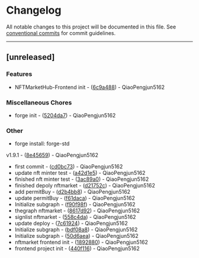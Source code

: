 # Changelog

All notable changes to this project will be documented in this file. See [conventional commits](https://www.conventionalcommits.org/) for commit guidelines.

---
## [unreleased]

### Features

- NFTMarketHub-Frontend init - ([6c9a488](https://github.com/S3-Partners/depacket-contracts/commit/6c9a488937c996573d698b2e693cd1f5f646ab04)) - QiaoPengjun5162

### Miscellaneous Chores

- forge init - ([5204da7](https://github.com/S3-Partners/depacket-contracts/commit/5204da70c1000fc4bfd0af9dbfe81a48b3af4942)) - QiaoPengjun5162

### Other

- forge install: forge-std

v1.9.1 - ([8e45659](https://github.com/S3-Partners/depacket-contracts/commit/8e45659fbca2f47b5442826a62cb21614d6bd337)) - QiaoPengjun5162
- first commit - ([cd0bc73](https://github.com/S3-Partners/depacket-contracts/commit/cd0bc736f148abe66abcb9cdb5dfeb143fbbd10f)) - QiaoPengjun5162
- update nft minter test - ([a42d1e5](https://github.com/S3-Partners/depacket-contracts/commit/a42d1e57cf921ace4bbca2ea843700be71fc5bc7)) - QiaoPengjun5162
- finished nft minter test - ([3ac89a0](https://github.com/S3-Partners/depacket-contracts/commit/3ac89a0d595ad915b2dbe341a8ea08563dbc1ab4)) - QiaoPengjun5162
- finished depoly nftmarket - ([d21752c](https://github.com/S3-Partners/depacket-contracts/commit/d21752c98192cc1d6fbdb9d622a072a4d3dad8da)) - QiaoPengjun5162
- add permitBuy - ([d2b4bb8](https://github.com/S3-Partners/depacket-contracts/commit/d2b4bb8ef8bde28009c4ae09d2e83fba8198d471)) - QiaoPengjun5162
- update permitBuy - ([f61daca](https://github.com/S3-Partners/depacket-contracts/commit/f61dacad21bc00be69fa60425d0270a253c79789)) - QiaoPengjun5162
- Initialize subgraph - ([f90f98f](https://github.com/S3-Partners/depacket-contracts/commit/f90f98fd256576176aa5d4ee45527415f37c26e9)) - QiaoPengjun5162
- thegraph nftmarket - ([8617d92](https://github.com/S3-Partners/depacket-contracts/commit/8617d924d8a90f2ae25bed61a9738fc5026dbf54)) - QiaoPengjun5162
- signlist nftmarket - ([558c4da](https://github.com/S3-Partners/depacket-contracts/commit/558c4dae28a317f5138d492cc5a4efecd670055c)) - QiaoPengjun5162
- update deploy - ([7c61924](https://github.com/S3-Partners/depacket-contracts/commit/7c61924225eef616fed815b29327bf6548ca1421)) - QiaoPengjun5162
- Initialize subgraph - ([bdf08a8](https://github.com/S3-Partners/depacket-contracts/commit/bdf08a8acfa3a5a3c069f20b55d05b06759f3b49)) - QiaoPengjun5162
- Initialize subgraph - ([50d6aea](https://github.com/S3-Partners/depacket-contracts/commit/50d6aeacebc10dacb46d1a91f4f5781fc602f85b)) - QiaoPengjun5162
- nftmarket frontend init - ([1892880](https://github.com/S3-Partners/depacket-contracts/commit/1892880ab7e44b6191e36302deeadf26826c841e)) - QiaoPengjun5162
- frontend project init - ([440f116](https://github.com/S3-Partners/depacket-contracts/commit/440f116d15f7c0908f27fea992aaa9991645f900)) - QiaoPengjun5162

<!-- generated by git-cliff -->
